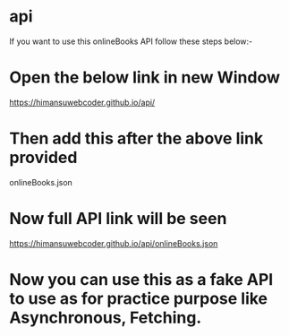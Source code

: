 # api
If you want to use this onlineBooks API follow these steps below:-
# Open the below link in new Window
https://himansuwebcoder.github.io/api/
# Then add this after the above link provided
onlineBooks.json
# Now full API link will be seen
https://himansuwebcoder.github.io/api/onlineBooks.json

# Now you can use this as a fake API to use as for practice purpose like Asynchronous, Fetching.

